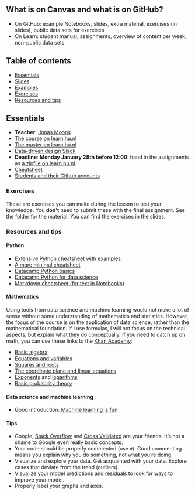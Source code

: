 ## What is on Canvas and what is on GitHub?
* On GitHub: example Notebooks, slides, extra material, exercises (in slides), public data sets for exercises
* On Learn: student manual, assignments, overview of content per week, non-public data sets

## Table of contents
* [Essentials](#essentials)
* [Slides](#slides)
* [Examples](#examples)
* [Exercises](#exercises)
* [Resources and tips](#resources-and-tips)

## Essentials
* **Teacher**: [Jonas Moons](mailto:jonas.moons@hu.nl)
* [The course on learn.hu.nl](https://learn.hu.nl/course/view.php?id=802)
* [The master on learn.hu.nl](https://learn.hu.nl/course/index.php?categoryid=93)
* [Data-driven design Slack](https://datadrivendesign2018.slack.com/)
* **Deadline**: **Monday January 28th before 12:00**: hand in the assignments as [a zipfile on learn.hu.nl](https://learn.hu.nl/mod/assign/view.php?id=65961).
* [Cheatsheet](cheatsheet.md)
* [Students and their Github accounts](students.md)

### Exercises
These are exercises you can make during the lesson to test your knowledge. You **don't** need to submit these with the final assignment. See the folder for the material. You can find the exercises in the slides.

### Resources and tips

#### Python
* [Extensive Python cheatsheet with examples](https://github.com/wilfredinni/python-cheatsheet#python-basics)
* [A more minimal cheatsheet](https://learnxinyminutes.com/docs/python3/)
* [Datacamp Python basics](https://campus.datacamp.com/courses/intro-to-python-for-data-science/chapter-1-python-basics)
* [Datacamp Python for data science](https://campus.datacamp.com/courses/intro-to-python-for-data-science/)
* [Markdown cheatsheet (for text in Notebooks)](https://github.com/adam-p/markdown-here/wiki/Markdown-Cheatsheet) 

#### Mathematics
Using tools from data science and machine learning would not make a lot of sense without some understanding of mathematics and statistics. However, the focus of the course is on the application of data science, rather than the mathematical foundation. If I use formulas, I will not focus on the technical aspects, but explain what they do conceptually. If you need to catch up on math, you can use these links to the [Khan Academy](https://www.khanacademy.org/):

* [Basic algebra](https://www.khanacademy.org/math/algebra/introduction-to-algebra)
* [Equations and variables](https://www.khanacademy.org/math/algebra/one-variable-linear-equations)
* [Squares and roots](https://www.khanacademy.org/math/in-eighth-grade-math/squares-square-roots)
* [The coordinate plane and linear equations](https://www.khanacademy.org/math/algebra/two-var-linear-equations)
* [Exponents](https://www.khanacademy.org/math/pre-algebra/pre-algebra-exponents-radicals#pre-algebra-exponents) and [logarithms](https://www.khanacademy.org/math/algebra2/exponential-and-logarithmic-functions/introduction-to-logarithms/a/intro-to-logarithms)
* [Basic probability theory](https://www.khanacademy.org/math/probability/probability-geometry#probability-basics)

#### Data science and machine learning
* Good introduction: [Machine learning is fun](https://medium.com/@ageitgey/machine-learning-is-fun-80ea3ec3c471)

#### Tips
* Google, [Stack Overflow](https://stackoverflow.com/) and [Cross Validated](https://stats.stackexchange.com/) are your friends. It’s not a shame to Google even really basic concepts.
* Your code should be properly commented (use `#`). Good commenting means you explain why you do something, not what you’re doing.
* Visualize and explore your data. Get acquainted with your data. Explore cases that deviate from the trend (outliers).
* Visualize your model predictions and [residuals](http://blog.minitab.com/blog/adventures-in-statistics-2/why-you-need-to-check-your-residual-plots-for-regression-analysis) to look for ways to improve your model. 
* Properly label your graphs and axes.
